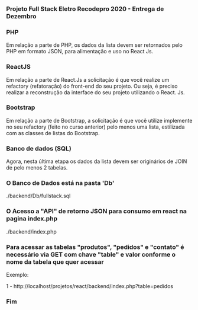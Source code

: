 ### Projeto Full Stack Eletro Recodepro 2020 - Entrega de Dezembro

### PHP

Em relação a parte de PHP, os dados da lista devem ser retornados pelo PHP em formato JSON, para alimentação e uso no React Js.

### ReactJS

Em relação a parte de React.Js a solicitação é que você realize um refactory (refatoração) do front-end do seu projeto. Ou seja, é preciso realizar a reconstrução da interface do seu projeto utilizando o React. Js.

### Bootstrap

Em relação a parte de Bootstrap, a solicitação é que você utilize implemente no seu refactory (feito no curso anterior) pelo menos uma lista, estilizada com as classes de listas do Bootstrap.

### Banco de dados (SQL)

Agora, nesta última etapa os dados da lista devem ser originários de JOIN de pelo menos 2 tabelas.

### O Banco de Dados está na pasta 'Db'

./backend/Db/fullstack.sql

### O Acesso a "API" de retorno JSON para consumo em react na pagina index.php

./backend/index.php

### Para acessar as tabelas "produtos", "pedidos" e "contato" é necessário via GET com chave "table" e valor conforme o nome da tabela que quer acessar

Exemplo:

1 - http://localhost/projetos/react/backend/index.php?table=pedidos

### Fim